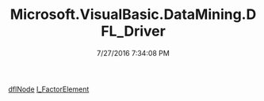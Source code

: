 ﻿---
title: Microsoft.VisualBasic.DataMining.DFL_Driver
date: 7/27/2016 7:34:08 PM
---

[dflNode](T-Microsoft.VisualBasic.DataMining.DFL_Driver.dflNode.html)
[I_FactorElement](T-Microsoft.VisualBasic.DataMining.DFL_Driver.I_FactorElement.html)
